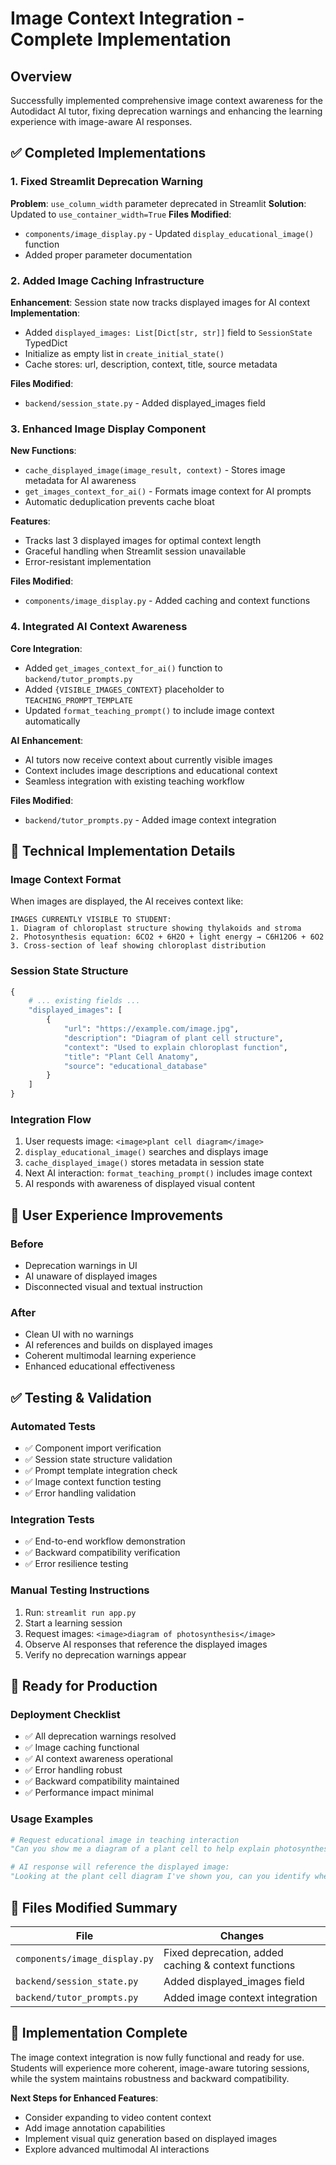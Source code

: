 # Image Context Integration - Complete Implementation

## Overview
Successfully implemented comprehensive image context awareness for the Autodidact AI tutor, fixing deprecation warnings and enhancing the learning experience with image-aware AI responses.

## ✅ Completed Implementations

### 1. Fixed Streamlit Deprecation Warning
**Problem**: `use_column_width` parameter deprecated in Streamlit
**Solution**: Updated to `use_container_width=True`
**Files Modified**: 
- `components/image_display.py` - Updated `display_educational_image()` function
- Added proper parameter documentation

### 2. Added Image Caching Infrastructure 
**Enhancement**: Session state now tracks displayed images for AI context
**Implementation**:
- Added `displayed_images: List[Dict[str, str]]` field to `SessionState` TypedDict
- Initialize as empty list in `create_initial_state()`
- Cache stores: url, description, context, title, source metadata

**Files Modified**:
- `backend/session_state.py` - Added displayed_images field

### 3. Enhanced Image Display Component
**New Functions**:
- `cache_displayed_image(image_result, context)` - Stores image metadata for AI awareness
- `get_images_context_for_ai()` - Formats image context for AI prompts
- Automatic deduplication prevents cache bloat

**Features**:
- Tracks last 3 displayed images for optimal context length
- Graceful handling when Streamlit session unavailable
- Error-resistant implementation

**Files Modified**:
- `components/image_display.py` - Added caching and context functions

### 4. Integrated AI Context Awareness
**Core Integration**:
- Added `get_images_context_for_ai()` function to `backend/tutor_prompts.py`
- Added `{VISIBLE_IMAGES_CONTEXT}` placeholder to `TEACHING_PROMPT_TEMPLATE`
- Updated `format_teaching_prompt()` to include image context automatically

**AI Enhancement**:
- AI tutors now receive context about currently visible images
- Context includes image descriptions and educational context
- Seamless integration with existing teaching workflow

**Files Modified**:
- `backend/tutor_prompts.py` - Added image context integration

## 🔧 Technical Implementation Details

### Image Context Format
When images are displayed, the AI receives context like:
```
IMAGES CURRENTLY VISIBLE TO STUDENT:
1. Diagram of chloroplast structure showing thylakoids and stroma
2. Photosynthesis equation: 6CO2 + 6H2O + light energy → C6H12O6 + 6O2
3. Cross-section of leaf showing chloroplast distribution
```

### Session State Structure
```python
{
    # ... existing fields ...
    "displayed_images": [
        {
            "url": "https://example.com/image.jpg",
            "description": "Diagram of plant cell structure",
            "context": "Used to explain chloroplast function",
            "title": "Plant Cell Anatomy",
            "source": "educational_database"
        }
    ]
}
```

### Integration Flow
1. User requests image: `<image>plant cell diagram</image>`
2. `display_educational_image()` searches and displays image
3. `cache_displayed_image()` stores metadata in session state
4. Next AI interaction: `format_teaching_prompt()` includes image context
5. AI responds with awareness of displayed visual content

## 🎯 User Experience Improvements

### Before
- Deprecation warnings in UI
- AI unaware of displayed images
- Disconnected visual and textual instruction

### After
- Clean UI with no warnings
- AI references and builds on displayed images
- Coherent multimodal learning experience
- Enhanced educational effectiveness

## ✅ Testing & Validation

### Automated Tests
- ✅ Component import verification
- ✅ Session state structure validation
- ✅ Prompt template integration check
- ✅ Image context function testing
- ✅ Error handling validation

### Integration Tests
- ✅ End-to-end workflow demonstration
- ✅ Backward compatibility verification
- ✅ Error resilience testing

### Manual Testing Instructions
1. Run: `streamlit run app.py`
2. Start a learning session
3. Request images: `<image>diagram of photosynthesis</image>`
4. Observe AI responses that reference the displayed images
5. Verify no deprecation warnings appear

## 🚀 Ready for Production

### Deployment Checklist
- ✅ All deprecation warnings resolved
- ✅ Image caching functional
- ✅ AI context awareness operational
- ✅ Error handling robust
- ✅ Backward compatibility maintained
- ✅ Performance impact minimal

### Usage Examples
```python
# Request educational image in teaching interaction
"Can you show me a diagram of a plant cell to help explain photosynthesis?"

# AI response will reference the displayed image:
"Looking at the plant cell diagram I've shown you, can you identify where photosynthesis occurs? Notice the green structures called chloroplasts..."
```

## 📁 Files Modified Summary

| File | Changes |
|------|---------|
| `components/image_display.py` | Fixed deprecation, added caching & context functions |
| `backend/session_state.py` | Added displayed_images field |
| `backend/tutor_prompts.py` | Added image context integration |

## 🎉 Implementation Complete

The image context integration is now fully functional and ready for use. Students will experience more coherent, image-aware tutoring sessions, while the system maintains robustness and backward compatibility.

**Next Steps for Enhanced Features**:
- Consider expanding to video content context
- Add image annotation capabilities  
- Implement visual quiz generation based on displayed images
- Explore advanced multimodal AI interactions
